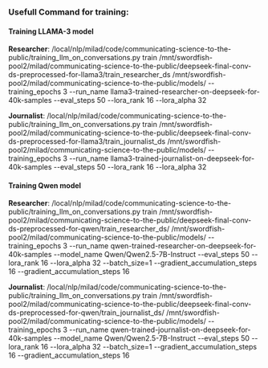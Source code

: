 ### Usefull Command for training:

#### Training LLAMA-3 model

**Researcher**: 
/local/nlp/milad/code/communicating-science-to-the-public/training_llm_on_conversations.py train /mnt/swordfish-pool2/milad/communicating-science-to-the-public/deepseek-final-conv-ds-preprocessed-for-llama3/train_researcher_ds /mnt/swordfish-pool2/milad/communicating-science-to-the-public/models/ --training_epochs 3 --run_name llama3-trained-researcher-on-deepseek-for-40k-samples --eval_steps 50 --lora_rank 16 --lora_alpha 32

**Journalist**: 
/local/nlp/milad/code/communicating-science-to-the-public/training_llm_on_conversations.py train /mnt/swordfish-pool2/milad/communicating-science-to-the-public/deepseek-final-conv-ds-preprocessed-for-llama3/train_journalist_ds /mnt/swordfish-pool2/milad/communicating-science-to-the-public/models/ --training_epochs 3 --run_name llama3-trained-journalist-on-deepseek-for-40k-samples --eval_steps 50 --lora_rank 16 --lora_alpha 32


#### Training Qwen model

**Researcher**:
/local/nlp/milad/code/communicating-science-to-the-public/training_llm_on_conversations.py train /mnt/swordfish-pool2/milad/communicating-science-to-the-public/deepseek-final-conv-ds-preprocessed-for-qwen/train_researcher_ds/ /mnt/swordfish-pool2/milad/communicating-science-to-the-public/models/ --training_epochs 3 --run_name qwen-trained-researcher-on-deepseek-for-40k-samples --model_name Qwen/Qwen2.5-7B-Instruct --eval_steps 50 --lora_rank 16 --lora_alpha 32 --batch_size=1 --gradient_accumulation_steps 16 --gradient_accumulation_steps 16

**Journalist**:
/local/nlp/milad/code/communicating-science-to-the-public/training_llm_on_conversations.py train /mnt/swordfish-pool2/milad/communicating-science-to-the-public/deepseek-final-conv-ds-preprocessed-for-qwen/train_journalist_ds/ /mnt/swordfish-pool2/milad/communicating-science-to-the-public/models/ --training_epochs 3 --run_name qwen-trained-journalist-on-deepseek-for-40k-samples --model_name Qwen/Qwen2.5-7B-Instruct --eval_steps 50 --lora_rank 16 --lora_alpha 32 --batch_size=1 --gradient_accumulation_steps 16 --gradient_accumulation_steps 16
